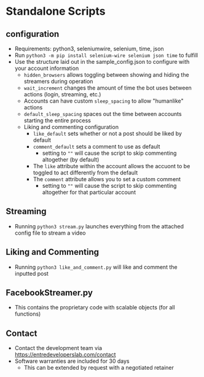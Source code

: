 # Standalone Scripts

## configuration
- Requirements: python3, seleniumwire, selenium, time, json
- Run `python3 -m pip install selenium-wire selenium json time` to fulfill
- Use the structure laid out in the sample_config.json to configure with your account information
  - `hidden_browsers` allows toggling between showing and hiding the streamers during operation
  - `wait_increment` changes the amount of time the bot uses between actions (login, streaming, etc.)
  - Accounts can have custom `sleep_spacing` to allow "humanlike" actions
  - `default_sleep_spacing` spaces out the time between accounts starting the entire process
  - Liking and commenting configuration
    - `like_default` sets whether or not a post should be liked by default
    - `comment_default` sets a comment to use as default
        - setting to `""` will cause the script to skip commenting altogether (by default)
    - The `like` attribute within the account allows the accuont to be toggled to act differently from the default
    - The `comment` attribute allows you to set a custom comment
        - setting to `""` will cause the script to skip commenting altogether for that particular account

## Streaming
- Running `python3 stream.py` launches everything from the attached config file to stream a video

## Liking and Commenting
- Running `python3 like_and_comment.py` will like and comment the inputted post

## FacebookStreamer.py
- This contains the proprietary code with scalable objects (for all functions)

## Contact
- Contact the development team via https://entredeveloperslab.com/contact
- Software warranties are included for 30 days
    - This can be extended by request with a negotiated retainer
